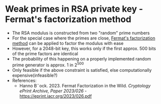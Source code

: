 # Weak primes in RSA private key - Fermat's factorization method

- The RSA modulus is constructed from two "random" prime numbers
- For the special case where the primes are close, [Fermat's factorization method](https://eprint.iacr.org/2023/026.pdf) can be applied to factor the modulus with ease
- However, for a 2048-bit key, this works only if the first approx. 500 bits of the prime factors are identical
- The probability of this happening on a properly implemented random prime generator is approx. 1 in 2<sup>500</sup>
- Only feasible if the above constraint is satisfied, else computationally expensive(infeasible?)
- References:
  - Hanno B¨ock. 2023. Fermat Factorization in the Wild. *Cryptology ePrint Archive, Paper 2023/026* - https://eprint.iacr.org/2023/026.pdf
